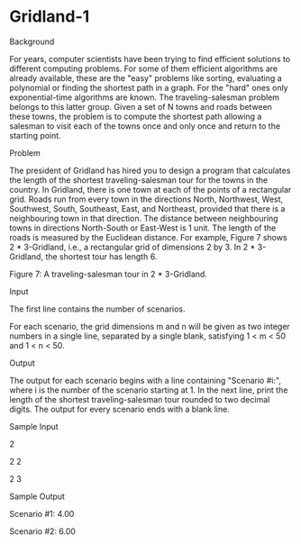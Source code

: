 Gridland-1
==========

Background

For years, computer scientists have been trying to find efficient solutions to different computing problems. For some of them efficient algorithms are already available, these are the "easy" problems like sorting, evaluating a polynomial or finding the shortest path in a graph. For the "hard" ones only exponential-time algorithms are known. The traveling-salesman problem belongs to this latter group. Given a set of N towns and roads between these towns, the problem is to compute the shortest path allowing a salesman to visit each of the towns once and only once and return to the starting point.


Problem

The president of Gridland has hired you to design a program that calculates the length of the shortest traveling-salesman tour for the towns in the country. In Gridland, there is one town at each of the points of a rectangular grid. Roads run from every town in the directions North, Northwest, West, Southwest, South, Southeast, East, and Northeast, provided that there is a neighbouring town in that direction. The distance between neighbouring towns in directions North-South or East-West is 1 unit. The length of the roads is measured by the Euclidean distance. For example, Figure 7 shows 2 * 3-Gridland, i.e., a rectangular grid of dimensions 2 by 3. In 2 * 3-Gridland, the shortest tour has length 6.

 
Figure 7: A traveling-salesman tour in 2 * 3-Gridland.

Input

The first line contains the number of scenarios.

For each scenario, the grid dimensions m and n will be given as two integer numbers in a single line, separated by a single blank, satisfying 1 < m < 50 and 1 < n < 50.


Output

The output for each scenario begins with a line containing "Scenario #i:", where i is the number of the scenario starting at 1. In the next line, print the length of the shortest traveling-salesman tour rounded to two decimal digits. The output for every scenario ends with a blank line.


Sample Input

2

2 2

2 3


Sample Output

Scenario #1:
4.00

Scenario #2:
6.00 
